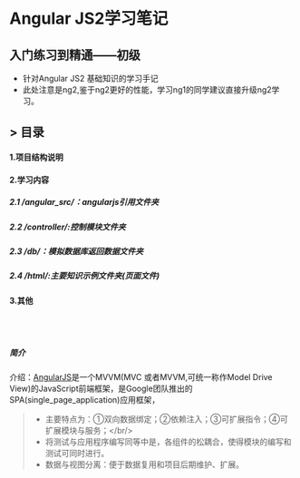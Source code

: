 Angular JS2学习笔记
=
入门练习到精通——初级
-
* 针对Angular JS2 基础知识的学习手记
* 此处注意是ng2,鉴于ng2更好的性能，学习ng1的同学建议直接升级ng2学习。
 ## > 目录
#### 1.项目结构说明
#### 2.学习内容
##### 2.1 /angular_src/：angularjs引用文件夹
##### 2.2 /controller/:控制模块文件夹
##### 2.3 /db/：模拟数据库返回数据文件夹
##### 2.4 /html/:主要知识示例文件夹(页面文件)
#### 3.其他
<br/><br/>
#####  简介
介绍：[AngularJS](https://docs.angularjs.org/)是一个MVVM(MVC 或者MVVM,可统一称作Model Drive View)的JavaScript前端框架，是Google团队推出的SPA(single_page_application)应用框架，
> * 主要特点为：①双向数据绑定；②依赖注入；③可扩展指令；④可扩展模块与服务；</br/>
> * 将测试与应用程序编写同等中是，各组件的松耦合，使得模块的编写和测试可同时进行。
> * 数据与视图分离：便于数据复用和项目后期维护、扩展。
